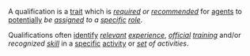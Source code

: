 A qualification is a [trait](https://github.com/gcassel/Modular-Organization-Terminology/blob/master/terms/trait.md) which is *[required](https://github.com/gcassel/Modular-Organization-Terminology/blob/master/terms/requirement.md) or [recommended](https://github.com/gcassel/Modular-Organization-Terminology/blob/master/terms/recommendation.md)* for [agents](https://github.com/gcassel/Modular-Organization-Terminology/blob/master/terms/agent.md) to [potentially](https://github.com/gcassel/Modular-Organization-Terminology/blob/master/terms/potential.md) *be [assigned](https://github.com/gcassel/Modular-Organization-Terminology/blob/master/terms/assign.md) to a [specific](https://github.com/gcassel/Modular-Organization-Terminology/blob/master/terms/specific.md) [role](https://github.com/gcassel/Modular-Organization-Terminology/blob/master/terms/role.md)*.

Qualifications often [identify](https://github.com/gcassel/Modular-Organization-Terminology/blob/master/terms/identify.md) *[relevant](https://github.com/gcassel/Modular-Organization-Terminology/blob/master/terms/relevant.md) [experience](https://github.com/gcassel/Modular-Organization-Terminology/blob/master/terms/experience.md)*, *[official](https://github.com/gcassel/Modular-Organization-Terminology/blob/master/terms/official.md) [training](https://github.com/gcassel/Modular-Organization-Terminology/blob/master/terms/training.md)* and/or *recognized [skill](https://github.com/gcassel/Modular-Organization-Terminology/blob/master/terms/skill.md)* in a [specific](https://github.com/gcassel/Modular-Organization-Terminology/blob/master/terms/specific.md) [activity](https://github.com/gcassel/Modular-Organization-Terminology/blob/master/terms/activity.md) or  *[set](https://github.com/gcassel/Modular-Organization-Terminology/blob/master/terms/set.md) of activities*.
